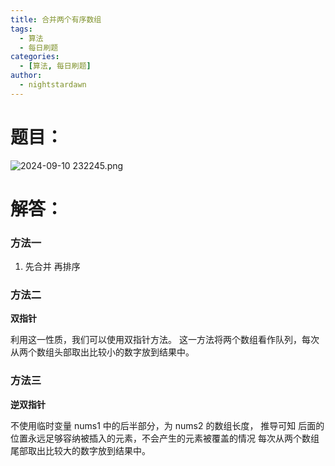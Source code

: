 ```yaml
---
title: 合并两个有序数组
tags:
  - 算法
  - 每日刷题
categories:
  - [算法, 每日刷题]
author:
  - nightstardawn
---
```


# 题目：

![ 2024-09-10 232245.png](https://s2.loli.net/2024/09/10/OWaN51nmFYDJXHR.png)

# 解答：

### 方法一

1. 先合并 再排序

### 方法二

**双指针**

利用这一性质，我们可以使用双指针方法。
这一方法将两个数组看作队列，每次从两个数组头部取出比较小的数字放到结果中。

### 方法三

**逆双指针**

不使用临时变量
nums1 中的后半部分，为 nums2 的数组长度，
推导可知
后面的位置永远足够容纳被插入的元素，不会产生的元素被覆盖的情况
每次从两个数组尾部取出比较大的数字放到结果中。
